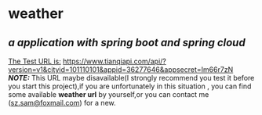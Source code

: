 # weather
***a application with spring boot and spring cloud***
---
[The Test URL is:](https://www.tianqiapi.com/api/?version=v1&cityid=101110101&appid=36277646&appsecret=Im66r7zN)
https://www.tianqiapi.com/api/?version=v1&cityid=101110101&appid=36277646&appsecret=Im66r7zN
***NOTE:*** This URL maybe disavailable(I strongly recommend you test it before you start this project),if you are unfortunately in this situation , you can find some available **weather url** by yourself,or you can contact me (sz.sam@foxmail.com) for a new.
